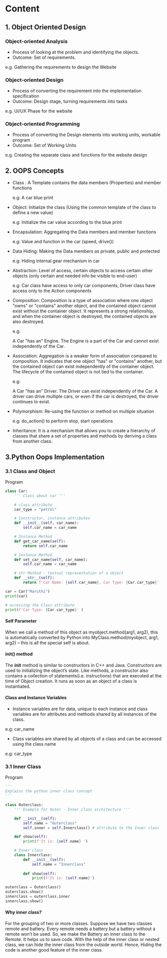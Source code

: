# Content


## 1. Object Oriented Design
### Object-oriented Analysis
- Process of looking at the problem and identifying the objects.
- Outcome: Set of requirements.

e.g. Gathering the requirements to design the Website

### Object-oriented Design
- Process of converting the requirement into the implementation specification
- Outcome: Design stage, turning requirements into tasks

e.g. UI/UX Phase for the website

### Object-oriented Programming
- Process of converting the Design elements into working units, workable program
- Outcome: Set of Working Units

e.g. Creating the separate class and functions for the website design

## 2. OOPS Concepts

- Class : A Template contains the data members (Properties) and member functions

    e.g: A car blue print


- Object: Initialize the class (Using the common template of the class to define a new value)

    e.g: Initialize the car value according to the blue print


- Encapsulation: Aggregating the Data members and member functions

    e.g: Value and function in the car (speed, drive())


- Data Hiding: Making the Data members as private, public and protected

    e.g: Hiding internal gear mechanism in car


- Abstraction: Level of access, certain objects to access certain other objects (only certain and needed info be visible to end-user)

    e.g: Car class have access to only car components, Driver class have access only to the Action components


- Composition: Composition is a type of association where one object "owns" or "contains" another object, and the contained object cannot exist without the container object. It represents a strong relationship, and when the container object is destroyed, the contained objects are also destroyed.

    e.g:
    
    A Car "has an" Engine.
    The Engine is a part of the Car and cannot exist independently of the Car.  


- Association: Aggregation is a weaker form of association compared to composition. It indicates that one object "has" or "contains" another, but the contained object can exist independently of the container object. The lifecycle of the contained object is not tied to the container.

    e.g:
    
    A Car "has an" Driver.
    The Driver can exist independently of the Car. A driver can drive multiple cars, or even if the car is destroyed, the driver continues to exist.

- Polymorphism: Re-using the function or method on multiple situation
   
    e.g: do_action() to perform stop, start operations


- Inheritance: It is a mechanism that allows you to create a hierarchy of classes that share a set of properties and methods by deriving a class from another class.

## 3.Python Oops Implementation

### 3.1 Class and Object
Program
```python
class Car:
    ''' Class about car '''

    # class attribute
    car_type = "petrol"

    # Constructor, instance attributes
    def __init__(self, car_name):
        self.car_name = car_name

    # Instance Method
    def get_car_name(self):
        return self.car_name

    # Instance Method
    def set_car_name(self, car_name):
        self.car_name = car_name

    # str Method - textual representation of a object
    def __str__(self):
        return f'Car Name: {self.car_name}, Car Type: {Car.car_type}'

car = Car("Maruthi")
print(car)

# accessing the Class attribute
print(f'Car Type: {Car.car_type}' )
```

#### Self Parameter
When we call a method of this object as myobject.method(arg1, arg2), this is automatically converted by Python into MyClass.method(myobject, arg1, arg2) – this is all the special self is about. 

#### __init__() method
The __init__ method is similar to constructors in C++ and Java. Constructors are used to initializing the object’s state. Like methods, a constructor also contains a collection of statements(i.e. instructions) that are executed at the time of Object creation. It runs as soon as an object of a class is instantiated.

#### Class and Instance Variables

- Instance variables are for data, unique to each instance and class variables are for attributes and methods shared by all instances of the class.

e.g: car_name

- Class variables are shared by all objects of a class and can be accessed using the class name

e.g: car_type

### 3.1 Inner Class

Program
```python
'''
Explains the python inner class concept
'''

class Outerclass:
    ''' Example for Outer - Inner class architecture '''

    def __init__(self):
        self.name = "Outerclass"
        self.inner = self.Innerclass() # attribute to the Inner class

    def show(self):
        print(f'It is: {self.name} ')

    # Inner class
    class Innerclass:
        def __init__(self):
            self.name = "Innerclass"
        
        def show(self):
            print(f'It is: {self.name}')

outerclass = Outerclass()
outerclass.show()
innerclass = outerclass.inner
innerclass.show()
```

#### Why inner class?
For the grouping of two or more classes. Suppose we have two classes remote and battery. Every remote needs a battery but a battery without a remote won’t be used. So, we make the Battery an inner class to the Remote. It helps us to save code. With the help of the inner class or nested class, we can hide the inner class from the outside world. Hence, Hiding the code is another good feature of the inner class.